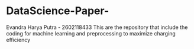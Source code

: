 # DataScience-Paper-
Evandra Harya Putra - 2602118433
This are the repository that include the coding for machine learning and preprocessing to maximize charging efficiency
